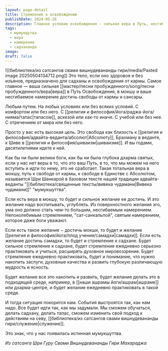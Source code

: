 ```yaml
---
layout: page-detail
title: Стремление к освобождению
publishDate: 2024-05-26
description: Главное условие освобождения - сильная вера в Путь, несгибаемое намерение достичь мокши и свободы от кармы. Такая вера (мумукшуттва) становится внутренней движущей силой, формирует желание к самадхи и регулярной садхане, помогает преодолевать любые условия и обстоятельства. Истинная мумукшуттва ведет к постоянной практике, накоплению заслуг и трансформации всей жизни ради высшей цели.
tags:
  - мумукшутва
  - вера
  - намерение
  - садхананда
image: 
draft: false
---
```

![[библиотека/из сатсангов свами вишнудевананды гири/media/Pasted image 20250504134712.png]]
 Это тело, если оно здоровое и без изъянов, предназначено для садханы и освобождения от кармы. Самое главное — ваша сильная [[мастер/песни пробужденного/song/песни пробужденного/вера|вера]] в Путь Освобождения, в мокшу и ваше несгибаемое намерение достичь свободы от кармы и сансары.

 Любым путем. На любых условиях или без всяких условий. С комфортом или без него. С [[религия и философия/йога/раджа-йога/нияма/тапас|тапасом]], аскезой или как-то иначе. С учебой или без нее. С отречением от мира или без него.

 Просто у вас есть высокая цель. Это свобода как близость к [[религия и философия/адвайта-веданта/абсолют|Абсолюту]], Брахману в веданте, к Шиве в [[религия и философия/шиваизм|шиваизме]]. И вы годами, десятилетиями идете к ней.

 Как бы ни были велики боги, как бы ни была глубока дхарма святых, если у нас нет веры в то, что это ваш Путь, в то, что мы можем на него вступить и идти по нему, это не сработает. Такая тотальная вера в мокшу, путь к свободе от кармы, к свободе в Единстве с Абсолютом, называется Шри Шанкарой в базовом тексте нашей традиции адвайта-веданты "[[библиотека/священные тексты/вивека чудамани|Вивека чудамани]]" "мумукшуттва".

 Если есть вера в мокшу, то будет и сильное желание ее достичь. И это желание надо воспитывать, углублять. Из поверхностного желания эго, ума оно должно стать чем-то большим, несгибаемым намерением. Непоколебимым стремлением, "сат-санкальпой", святым намерением, которое даже боги уважают.

 Если есть такое желание − достичь мокши, то будет и желание [[религия и философия/йога/плод учения/самадхи|самадхи]]. Если есть желание достичь самадхи, то будет и стремление к садхане. Будет сильное стремление к садхане, будет стремление ежедневно серьезно практиковать и учиться, расширять духовное мировоззрение. Будет стремление ежедневно практиковать, будет и понимание, что нужно накопить заслуги, духовные качества и развить глубокую различающую мудрость и ясность.

 Будет желание все это накопить и развить, будет желание делать это в подходящей среде, например, в [[наши ашрамы йоги/ашрам|ашраме]] или дхарма-центре, и будет желание ежедневно практиковать в такой среде.

 И тогда ситуация покорится нам. События выстроятся так, как нам надо. Все будет идти так, как мы задумали. Мы сможем обучаться, делать садхану, делать тапас, сможем изменить свой подход к действиям на севу, [[библиотека/из сатсангов свами вишнудевананды гири/служение|служение]].

 Это знак, что у нас появилась истинная мумукшуттва.

*Из сатсанга Шри Гуру Свами Вишнудевананды Гири Махараджа*